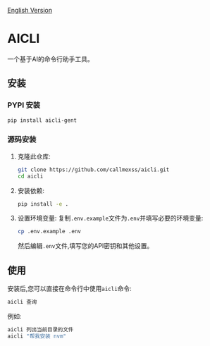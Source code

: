 [English Version](README_en.md)

# AICLI

一个基于AI的命令行助手工具。

## 安装

### PYPI 安装

```sh
pip install aicli-gent
```

### 源码安装

1. 克隆此仓库:
   ```sh
   git clone https://github.com/callmexss/aicli.git
   cd aicli
   ```

2. 安装依赖:
   ```sh
   pip install -e .
   ```

3. 设置环境变量:
   复制`.env.example`文件为`.env`并填写必要的环境变量:
   ```sh
   cp .env.example .env
   ```
   然后编辑`.env`文件,填写您的API密钥和其他设置。

## 使用

安装后,您可以直接在命令行中使用`aicli`命令:

```sh
aicli 查询
```

例如:

```sh
aicli 列出当前目录的文件
aicli "帮我安装 nvm"
```
